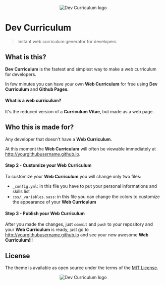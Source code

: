 <p align="center">
    <img src="screenshot.png" alt="Dev Curriculum logo">
</p>

# Dev Curriculum

> Instant web curriculum generator for developers

## What is this?

**Dev Curriculum** is the fastest and simplest way to make a web curriculum for developers.  

In few minutes you can have your own **Web Curriculum** for free using **Dev Curriculum** and **Github Pages**.

#### What is a web curriculum?

It's the reduced version of a **Curriculum Vitae**, but made as a web page.

## Who this is made for?

Any developer that doesn't have a **Web Curriculum**.

At this moment the **Web Curriculum** will often be viewable immediately at http://yourgithubusername.github.io.

#### Step 2 - Customize your Web Curriculum

To customize your **Web Curriculum** you will change only two files:  
- `_config.yml`: in this file you have to put your personal informations and skills list
- `css/_variables.sass`: in this file you can change the colors to customize the appearance of your **Web Curriculum**

#### Step 3 - Publish your Web Curriculum

After you made the changes, just `commit` and `push` to your repository and your **Web Curriculum** is ready, just go to http://yourgithubusername.github.io and see your new awesome **Web Curriculum**!!!

## License

The theme is available as open source under the terms of the [MIT License](http://opensource.org/licenses/MIT).

<p align="center">
    <img src="logo.png" alt="Dev Curriculum logo">
</p>
